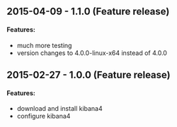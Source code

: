 ## 2015-04-09 - 1.1.0 (Feature release)

#### Features:

- much more testing
- version changes to 4.0.0-linux-x64 instead of 4.0.0

## 2015-02-27 - 1.0.0 (Feature release)

#### Features:

- download and install kibana4
- configure kibana4

